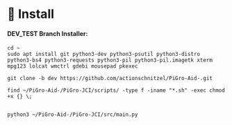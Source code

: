 

# :floppy_disk: Install

#### DEV_TEST Branch Installer:

```
cd ~
sudo apt install git python3-dev python3-psutil python3-distro python3-bs4 python3-requests python3-pil python3-pil.imagetk xterm mpg123 lolcat wmctrl gdebi mousepad pkexec

git clone -b dev https://github.com/actionschnitzel/PiGro-Aid-.git

find ~/PiGro-Aid-/PiGro-JCI/scripts/ -type f -iname "*.sh" -exec chmod +x {} \;


python3 ~/PiGro-Aid-/PiGro-JCI/src/main.py
```
